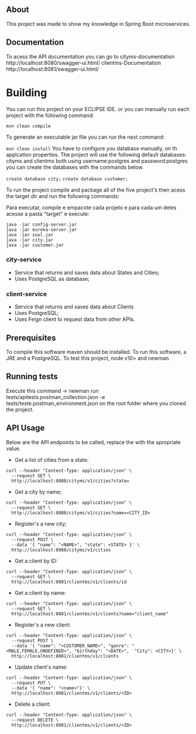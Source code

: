 ## About
This project was made to show my knowledge in Spring Boot microservices.

## Documentation
To acess the API documentation you can go to
cityms-documentation
http://localhost:8080/swagger-ui.html/
clientms-Documentation
http://localhost:8081/swagger-ui.html/

# Building

You can run this project on your ECLIPSE IDE.
or you can manually run each project with the following command:

```mvn clean compile```

To generate an executable jar file you can run the next command:

```mvn clean install```
You have to configure you database manually, on th applcation properties. The project will use the following default databases: cityms and clientms both using username:postgres and password:postgres you can create the databases with the commands below.

```create database city;```
```create database customer;```

To run the project compile and package all of the five project's then acess the target dir and run the following commands:

Para executar, compile e empacote cada projeto e para cada um deles acesse a pasta "target" e execute:

```
java -jar config-server.jar
java -jar eureka-server.jar
java -jar zuul.jar
java -jar city.jar
java -jar customer.jar
```

### city-service
- Service that returns and saves data about States and Cities;
- Uses PostgreSQL as database;

### client-service
- Service that returns and saves data about Clients
- Uses PostgreSQL;
- Uses Feign client to request data from other APIs.

## Prerequisites
To compile this software maven should be installed.
To run this software, a JRE and a PostgreSQL.
To test this project, node v10> and newman.

## Running tests
Execute this command -> newman run tests/apitests.postman_collection.json -e tests/teste.postman_environment.json
on the root folder where you cloned the project.

## API Usage
Below are the API endpoints to be called, replace the <DATA> with the apropriate value.

- Get a list of cities from a state:
```shell script
curl --header "Content-Type: application/json" \
  --request GET \
  http://localhost:8080/cityms/v1/cities?state=
```

- Get a city by name;
```shell script
curl --header "Content-Type: application/json" \
  --request GET \
  http://localhost:8080/cityms/v1/cities?name=<CITY_ID>
```

- Register's a new city;
```shell script
curl --header "Content-Type: application/json" \
  --request POST \
  --data '{ "name": "<NAME>", "state": <STATE> }' \
  http://localhost:8080/cityms/v1/cities
```

- Get a client by ID:
```shell script
curl --header "Content-Type: application/json" \
  --request GET \
  http://localhost:8081/clientms/v1/clients/id
```

- Get a client by name:
```shell script
curl --header "Content-Type: application/json" \
  --request GET \
  http://localhost:8081/clientms/v1/clients?name="client_name"
```

- Register's a new client:
```shell script
curl --header "Content-Type: application/json" \
  --request POST \
  --data '{ "name": "<CUSTOMER_NAME>", "genre": "<MALE,FEMALE,UNDEFINED>", "birthday": "<DATE>",  "City": <CITY>}' \
  http://localhost:8081/clientms/v1/clients
```

- Update client's name:
```shell script
curl --header "Content-Type: application/json" \
  --request PUT \
  --data '{ "name": "<name>"}' \
  http://localhost:8081/clientms/v1/clients/<ID>
```

- Delete a client:
```shell script
curl --header "Content-Type: application/json" \
  --request DELETE \
  http://localhost:8081/clientms/v1/clients/<ID>
```
